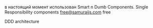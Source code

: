 в настоящий момент использован Smart n Dumb Components.
Single Responsibility components
free@samuraijs.com
free

DDD architecture